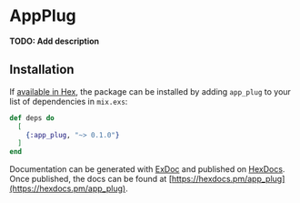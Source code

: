 # AppPlug

**TODO: Add description**

## Installation

If [available in Hex](https://hex.pm/docs/publish), the package can be installed
by adding `app_plug` to your list of dependencies in `mix.exs`:

```elixir
def deps do
  [
    {:app_plug, "~> 0.1.0"}
  ]
end
```

Documentation can be generated with [ExDoc](https://github.com/elixir-lang/ex_doc)
and published on [HexDocs](https://hexdocs.pm). Once published, the docs can
be found at [https://hexdocs.pm/app_plug](https://hexdocs.pm/app_plug).


